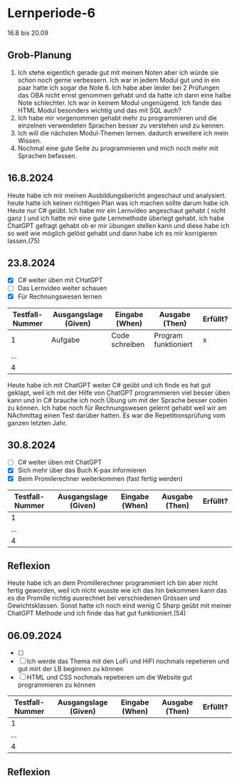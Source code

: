 
# Lernperiode-6

16.8 bis 20.09

## Grob-Planung

1. Ich stehe eigentlich gerade gut mit meinen Noten aber ich würde sie schon noch gerne verbessern. Ich war in jedem Modul gut und in ein paar hatte ich sogar die Note 6. Ich habe aber leider bei 2 Prüfungen das OBA nicht ernst genommen gehabt und da hatte ich dann eine halbe Note schlechter. Ich war in keinem Modul ungenügend. Ich fande das HTML Modul besonders wichtig und das mit SQL auch?
2. Ich habe mir vorgenommen gehabt mehr zu programmieren und die einzelnen verwendeten Sprachen besser zu verstehen und zu kennen.
3. Ich will die nächsten Modul-Themen lernen. dadurch erweitere ich mein Wissen.
4. Nochmal eine gute Seite zu programmieren und mich noch mehr mit Sprachen befassen.

## 16.8.2024

Heute habe ich mir meinen Ausbildungsbericht angeschaut und analysiert. heute hatte ich keinen richtigen Plan was ich machen sollte darum habe ich Heute nur C# geübt. Ich habe mir ein Lernvideo angeschaut gehabt ( nicht ganz ) und ich hatte mir eine gute Lernmethode überlegt gehabt. ich habe ChatGPT gefragt gehabt ob er mir übungen stellen kann und diese habe ich so weit wie möglich gelöst gehabt und dann habe ich es mir korrigieren lassen.(75)

## 23.8.2024

- [x] C# weiter üben mit CHatGPT
- [ ] Das Lernvideo weiter schauen
- [x] Für Rechnungswesen lernen

| Testfall-Nummer | Ausgangslage (Given) | Eingabe (When) | Ausgabe (Then) | Erfüllt? |
| --------------- | -------------------- | -------------- | -------------- | -------- |
| 1               |  Aufgabe             | Code schreiben |   Program funktioniert |   x       |
| ...             |                      |                |                |          |
| 4               |                      |                |                |          |

Heute habe ich mit ChatGPT weiter C# geübt und ich finde es hat gut geklapt, weil ich mit der Hilfe von ChatGPT programmieren viel besser üben kann und in C# brauche ich noch Übung um mit der Sprache besser coden zu können. Ich habe noch für Rechnungswesen gelernt gehabt weil wir am NAchmittag einen Test darüber hatten. Es war die Repetitionsprüfung vom ganzen letzten Jahr.


## 30.8.2024

- [ ] C# weiter üben mit ChatGPT
- [x] Sich mehr über das Buch K-pax informieren
- [x] Beim Promilerechner weiterkommen (fast fertig werden)

| Testfall-Nummer | Ausgangslage (Given) | Eingabe (When) | Ausgabe (Then) | Erfüllt? |
| --------------- | -------------------- | -------------- | -------------- | -------- |
| 1               |                      |                |                |          |
| ...             |                      |                |                |          |
| 4               |                      |                |                |          |


## Reflexion

Heute habe ich an dem Promillerechner programmiert ich bin aber nicht fertig geworden, weil ich nicht wusste wie ich das hin bekommen kann das es die Promille richtig ausrechnet bei verschiedenen Grössen und Gewichtsklassen. Sonst hatte ich noch eind wenig C Sharp geübt mit meiner ChatGPT Methode und ich finde das hat gut funktioniert.(54)


## 06.09.2024


- [ ] 
- [ ] Ich werde das Thema mit den LoFi und HiFI nochmals repetieren und gut mirt der LB beginnen zu können
- [ ] HTML und CSS nochmals repetieren um die Website gut programmieren zu können

| Testfall-Nummer | Ausgangslage (Given) | Eingabe (When) | Ausgabe (Then) | Erfüllt? |
| --------------- | -------------------- | -------------- | -------------- | -------- |
| 1               |                      |                |                |          |
| ...             |                      |                |                |          |
| 4               |                      |                |                |          |


## Reflexion

